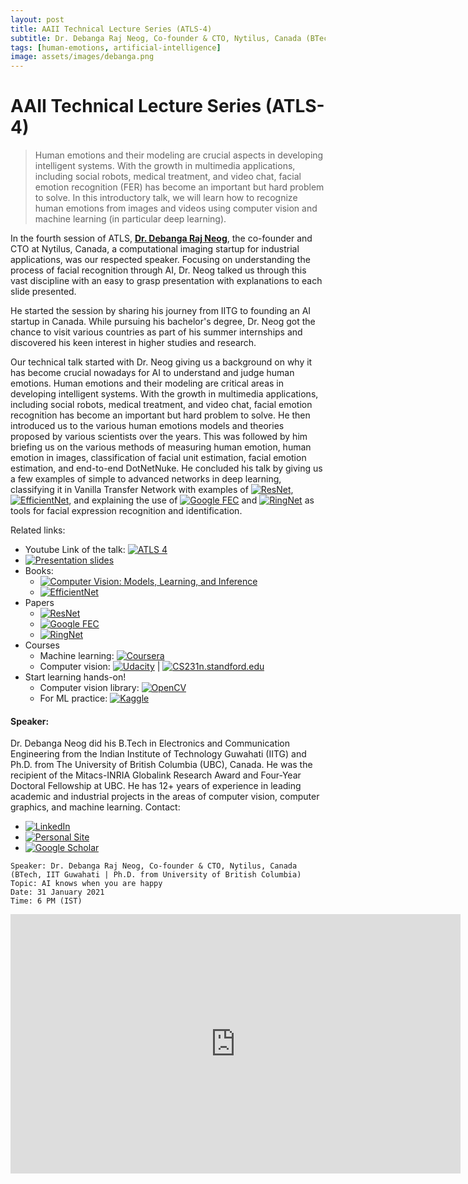 ```yaml
---
layout: post
title: AAII Technical Lecture Series (ATLS-4)
subtitle: Dr. Debanga Raj Neog, Co-founder & CTO, Nytilus, Canada (BTech, IIT Guwahati | Ph.D. from University of British Columbia)
tags: [human-emotions, artificial-intelligence]
image: assets/images/debanga.png
---
```


# AAII Technical Lecture Series (ATLS-4)

>Human emotions and their modeling are crucial aspects in developing intelligent systems. With the growth in multimedia applications, including social robots, medical treatment, and video chat, facial emotion recognition (FER) has become an important but hard problem to solve. In this introductory talk, we will learn how to recognize human emotions from images and videos using computer vision and machine learning (in particular deep learning).

In the fourth session of ATLS, **[Dr. Debanga Raj Neog](https://www.nytilus.com/)**, the co-founder and CTO at Nytilus, Canada, a computational imaging startup for industrial applications, was our respected speaker. Focusing on understanding the process of facial recognition through AI, Dr. Neog talked us through this vast discipline with an easy to grasp presentation with explanations to each slide presented. 

He started the session by sharing his journey from IITG to founding an AI startup in Canada. While pursuing his bachelor's degree, Dr. Neog got the chance to visit various countries as part of his summer internships and discovered his keen interest in higher studies and research. 

Our technical talk started with Dr. Neog giving us a background on why it has become crucial nowadays for AI to understand and judge human emotions. Human emotions and their modeling are critical areas in developing intelligent systems. With the growth in multimedia applications, including social robots, medical treatment, and video chat, facial emotion recognition has become an important but hard problem to solve. He then introduced us to the various human emotions models and theories proposed by various scientists over the years. This was followed by him briefing us on the various methods of measuring human emotion, human emotion in images, classification of facial unit estimation, facial emotion estimation, and end-to-end DotNetNuke. He concluded his talk by giving us a few examples of simple to advanced networks in deep learning, classifying it in Vanilla Transfer Network with examples of [![ResNet]()](https://arxiv.org/pdf/1512.03385.pdf), [![EfficientNet]()](https://ai.googleblog.com/2019/05/efficientnet-improving-accuracy-and.html), and explaining the use of [![Google FEC]()](https://arxiv.org/pdf/1811.11283.pdf) and [![RingNet]()](https://ringnet.is.tue.mpg.de/) as tools for facial expression recognition and identification. 

Related links:
- Youtube Link of the talk: [![ATLS 4]()](https://www.youtube.com/watch?v=cIkv1A5C4i4)
- [![Presentation slides]()](https://drive.google.com/file/d/1f8ihAWVHLhjvzzE6EbusJP9MIXoseWD7/view?usp=sharing) 
- Books:
    - [![Computer Vision: Models, Learning, and Inference ]()](https://amzn.to/2rxrdOF)
    - [![EfficientNet]()](https://ai.googleblog.com/2019/05/efficientnet-improving-accuracy-and.html)
- Papers
    - [![ResNet]()](https://arxiv.org/pdf/1512.03385.pdf)
    - [![Google FEC]()](https://arxiv.org/pdf/1811.11283.pdf)
    - [![RingNet]()](https://ringnet.is.tue.mpg.de/)
- Courses
    - Machine learning: [![Coursera]()](https://www.coursera.org/learn/machine-learning)
    - Computer vision: [![Udacity]()](https://www.udacity.com/course/introduction-to-computer-vision--ud810) | [![CS231n.standford.edu]()](http://cs231n.stanford.edu/) 
- Start learning hands-on!
    - Computer vision library: [![OpenCV]()](https://www.learnopencv.com/)
    - For ML practice: [![Kaggle]()](https://www.kaggle.com/)

#### Speaker:
Dr. Debanga Neog  did his B.Tech in Electronics and Communication Engineering from the Indian Institute of Technology Guwahati (IITG) and Ph.D. from The University of British Columbia (UBC), Canada. He was the recipient of the Mitacs-INRIA Globalink Research Award and Four-Year Doctoral Fellowship at UBC. He has 12+ years of experience in leading academic and industrial projects in the areas of computer vision, computer graphics, and machine learning. 
Contact: 
- [![LinkedIn]()](https://www.linkedin.com/in/debanga/)
- [![Personal Site]()](https://debanga.github.io/)
- [![Google Scholar]()](https://scholar.google.ca/citations?user=a7LQA8cAAAAJ&hl=en)

```
Speaker: Dr. Debanga Raj Neog, Co-founder & CTO, Nytilus, Canada (BTech, IIT Guwahati | Ph.D. from University of British Columbia)
Topic: AI knows when you are happy 
Date: 31 January 2021 
Time: 6 PM (IST)
```
<iframe width="720" height="415" src="https://www.youtube.com/embed/cIkv1A5C4i4" title="YouTube video player" frameborder="0" allow="accelerometer; autoplay; clipboard-write; encrypted-media; gyroscope; picture-in-picture" allowfullscreen></iframe>

